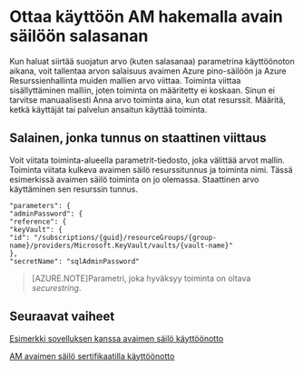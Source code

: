 <properties
    pageTitle="Ottaa käyttöön AM, Azure pinon avain säilöön tallennettuja salasanalla | Microsoft Azure"
    description="Opi ottamaan AM, Azure pinon avain säilöön tallennettuja salasanalla"
    services="azure-stack"
    documentationCenter=""
    authors="rlfmendes"
    manager="natmack"
    editor=""/>

<tags
    ms.service="azure-stack"
    ms.workload="na"
    ms.tgt_pltfrm="na"
    ms.devlang="na"
    ms.topic="get-started-article"
    ms.date="09/26/2016"
    ms.author="ricardom"/>

# <a name="deploy-a-vm-by-retrieving-the-password-stored-in-key-vault"></a>Ottaa käyttöön AM hakemalla avain säilöön salasanan

Kun haluat siirtää suojatun arvo (kuten salasanaa) parametrina käyttöönoton aikana, voit tallentaa arvon salaisuus avaimen Azure pino-säilöön ja Azure Resurssienhallinta muiden mallien arvo viittaa. Toiminta viittaa sisällyttäminen malliin, joten toiminta on määritetty ei koskaan. Sinun ei tarvitse manuaalisesti Anna arvo toiminta aina, kun otat resurssit. Määritä, ketkä käyttäjät tai palvelun ansaitun käyttää toiminta.

## <a name="reference-a-secret-with-static-id"></a>Salainen, jonka tunnus on staattinen viittaus

Voit viitata toiminta-alueella parametrit-tiedosto, joka välittää arvot mallin. Toiminta viitata kulkeva avaimen säilö resurssitunnus ja toiminta nimi. Tässä esimerkissä avaimen säilö toiminta on jo olemassa. Staattinen arvo käyttäminen sen resurssin tunnus.

    "parameters": {
    "adminPassword": {
    "reference": {
    "keyVault": {
    "id": "/subscriptions/{guid}/resourceGroups/{group-name}/providers/Microsoft.KeyVault/vaults/{vault-name}"
    },
    "secretName": "sqlAdminPassword"


>[AZURE.NOTE]Parametri, joka hyväksyy toiminta on oltava *securestring*.

## <a name="next-steps"></a>Seuraavat vaiheet
[Esimerkki sovelluksen kanssa avaimen säilö käyttöönotto](azure-stack-kv-sample-app.md)

[AM avaimen säilö sertifikaatilla käyttöönotto](azure-stack-kv-push-secret-into-vm.md)

